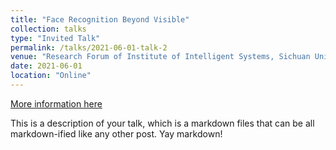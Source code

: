 ```yaml
---
title: "Face Recognition Beyond Visible"
collection: talks
type: "Invited Talk"
permalink: /talks/2021-06-01-talk-2
venue: "Research Forum of Institute of Intelligent Systems, Sichuan University"
date: 2021-06-01
location: "Online"
---
```


[More information here](http://example2.com)

This is a description of your talk, which is a markdown files that can be all markdown-ified like any other post. Yay markdown!
